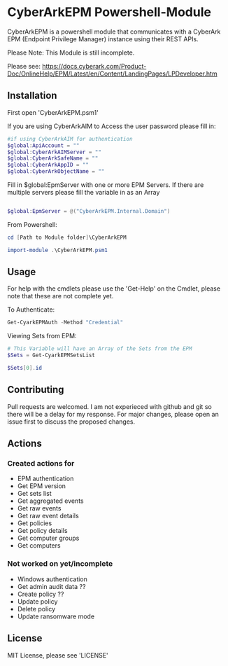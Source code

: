 # CyberArkEPM Powershell-Module

CyberArkEPM is a powershell module that communicates with a CyberArk EPM (Endpoint Privilege Manager) instance using their REST APIs.

Please Note: This Module is still incomplete.

Please see: https://docs.cyberark.com/Product-Doc/OnlineHelp/EPM/Latest/en/Content/LandingPages/LPDeveloper.htm

## Installation

First open 'CyberArkEPM.psm1'

If you are using CyberArkAIM to Access the user password please fill in:

```Powershell
#if using CyberArkAIM for authentication
$global:ApiAccount = ""
$global:CyberArkAIMServer = ""
$global:CyberArkSafeName = ""
$global:CyberArkAppID = ""
$global:CyberArkObjectName = ""
```

Fill in $global:EpmServer with one or more EPM Servers. If there are multiple servers please fill the variable in as an Array

```Powershell

$global:EpmServer = @("CyberArkEPM.Internal.Domain")

```

From Powershell:

```Powershell
cd [Path to Module folder]\CyberArkEPM

import-module .\CyberArkEPM.psm1

```

## Usage
For help with the cmdlets please use the 'Get-Help' on the Cmdlet, please note that these are not complete yet.

To Authenticate: 
```Powershell
Get-CyarkEPMAuth -Method "Credential"
```

Viewing Sets from EPM:
```Powershell
# This Variable will have an Array of the Sets from the EPM
$Sets = Get-CyarkEPMSetsList

$Sets[0].id
```

## Contributing
Pull requests are welcomed. I am not experieced with github and git so there will be a delay for my response. For major changes, please open an issue first to discuss the proposed changes.

## Actions

### Created actions for

- EPM authentication
- Get EPM version
- Get sets list
- Get aggregated events
- Get raw events
- Get raw event details
- Get policies
- Get policy details
- Get computer groups
- Get computers

### Not worked on yet/incomplete

- Windows authentication
- Get admin audit data ??
- Create policy ?? 
- Update policy
- Delete policy
- Update ransomware mode

## License
MIT License, please see 'LICENSE'